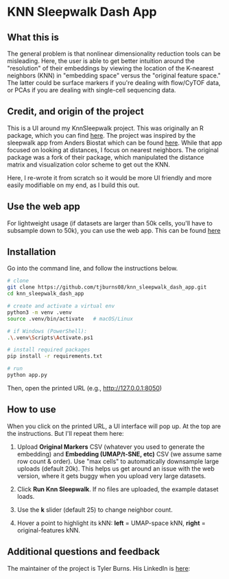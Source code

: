 # KNN Sleepwalk Dash App

## What this is

The general problem is that nonlinear dimensionality reduction tools can be misleading. Here, the user is able to get better intuition around the "resolution" of their embeddings by viewing the location of the K-nearest neighbors (KNN) in "embedding space" versus the "original feature space." The latter could be surface markers if you're dealing with flow/CyTOF data, or PCAs if you are dealing with single-cell sequencing data.

## Credit, and origin of the project

This is a UI around my KnnSleepwalk project. This was originally an R package, which you can find [here](https://github.com/tjburns08/KnnSleepwalk). The project was inspired by the sleepwalk app from Anders Biostat which can be found [here](https://anders-biostat.github.io/sleepwalk/). While that app focused on looking at distances, I focus on nearest neighbors. The original package was a fork of their package, which manipulated the distance matrix and visualization color scheme to get out the KNN. 

Here, I re-wrote it from scratch so it would be more UI friendly and more easily modifiable on my end, as I build this out.

## Use the web app

For lightweight usage (if datasets are larger than 50k cells, you'll have to subsample down to 50k), you can use the web app. This can be found [here](https://knn-sleepwalk-dash-app.plotly.app/)

## Installation

Go into the command line, and follow the instructions below.

```bash
# clone
git clone https://github.com/tjburns08/knn_sleepwalk_dash_app.git
cd knn_sleepwalk_dash_app

# create and activate a virtual env
python3 -m venv .venv
source .venv/bin/activate   # macOS/Linux

# if Windows (PowerShell): 
.\.venv\Scripts\Activate.ps1

# install required packages
pip install -r requirements.txt

# run
python app.py
```
Then, open the printed URL (e.g., http://127.0.0.1:8050)

## How to use

When you click on the printed URL, a UI interface will pop up. At the top are the instructions. But I'll repeat them here:

1. Upload **Original Markers** CSV (whatever you used to generate the embedding) and **Embedding (UMAP/t-SNE, etc)** CSV (we assume same row count & order). Use "max cells" to automatically downsample large uploads (default 20k). This helps us get around an issue with the web version, where it gets buggy when you upload very large datasets.

2. Click **Run Knn Sleepwalk**. If no files are uploaded, the example dataset loads.

3. Use the **k** slider (default 25) to change neighbor count.

4. Hover a point to highlight its kNN: **left** = UMAP-space kNN, **right** = original-features kNN.

## Additional questions and feedback

The maintainer of the project is Tyler Burns. His LinkedIn is [here](https://www.linkedin.com/in/tylerjburns/): 
